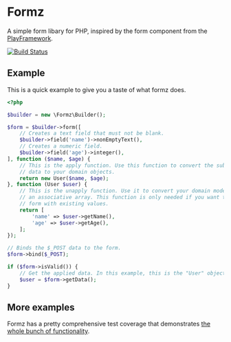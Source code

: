 # Formz

A simple form libary for PHP, inspired by the form component from the [PlayFramework](http://www.playframework.com).

[![Build Status](https://travis-ci.org/dennis84/formz.png?branch=master)](https://travis-ci.org/dennis84/formz)

## Example

This is a quick example to give you a taste of what formz does.

```php
<?php

$builder = new \Formz\Builder();

$form = $builder->form([
    // Creates a text field that must not be blank.
    $builder->field('name')->nonEmptyText(),
    // Creates a numeric field.
    $builder->field('age')->integer(),
], function ($name, $age) {
    // This is the apply function. Use this function to convert the submitted
    // data to your domain objects.
    return new User($name, $age);
}, function (User $user) {
    // This is the unapply function. Use it to convert your domain models into
    // an associative array. This function is only needed if you want to fill a 
    // form with existing values.
    return [
        'name' => $user->getName(),
        'age' => $user->getAge(),
    ];
});

// Binds the $_POST data to the form.
$form->bind($_POST);

if ($form->isValid()) {
    // Get the applied data. In this example, this is the "User" object.
    $user = $form->getData();
}

```

## More examples

Formz has a pretty comprehensive test coverage that demonstrates [the whole bunch of functionality](https://github.com/dennis84/formz/tree/master/tests/Formz/Tests/Integration).
